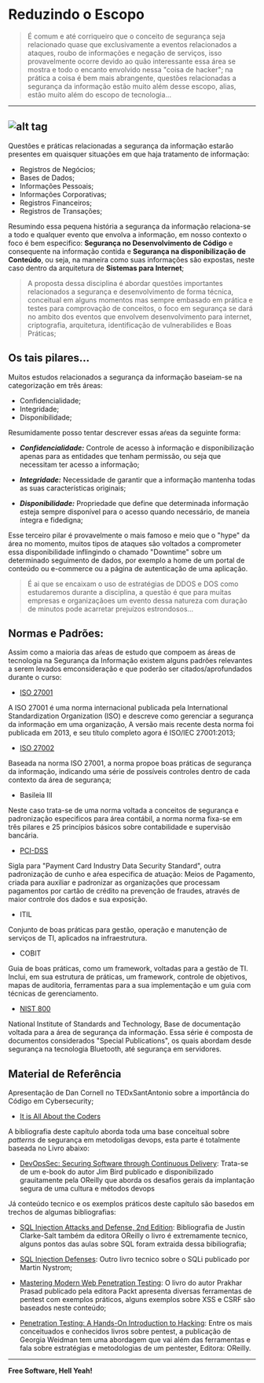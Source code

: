 # Reduzindo o Escopo

> É comum e até corriqueiro que o conceito de segurança seja relacionado quase que exclusivamente a eventos relacionados a ataques, roubo de informações e negação de serviços, isso provavelmente ocorre devido ao quão interessante essa área se mostra e todo o encanto envolvido nessa "coisa de hacker"; na prática a coisa é bem mais abrangente, questões relacionadas a segurança da informação estão muito além desse escopo, alias, estão muito além do escopo de tecnologia...

---
![alt tag](https://github.com/fiapsecdevops/classroom/raw/master/content/pexels/uji8nqd.jpg)
---

Questões e práticas relacionadas a segurança da informação estarão presentes em quaisquer situações em que haja tratamento de informação:

- Registros de Negócios;
- Bases de Dados;
- Informações Pessoais;
- Informações Corporativas;
- Registros Financeiros;
- Registros de Transações;

Resumindo essa pequena história a segurança da informação relaciona-se a todo e qualquer evento que envolva a informação, em nosso contexto o foco é bem especifico: **Segurança no Desenvolvimento de Código** e consequente  na informação contida e **Segurança na disponibilização de Conteúdo**, ou seja, na maneira como suas informações são expostas, neste caso dentro da arquitetura de **Sistemas para Internet**;

> A proposta dessa disciplina é abordar questões importantes relacionados a segurança e desenvolvimento de forma técnica, conceitual em alguns momentos mas sempre embasado em prática e testes para comprovação de conceitos, o foco em segurança se dará no ambito dos eventos que envolvem desenvolvimento para internet, criptografia, arquitetura, identificação de vulnerabilides e Boas Práticas;

## Os tais pilares...

Muitos estudos relacionados a segurança da informação baseiam-se na categorização em três áreas: 

- Confidencialidade;
- Integridade;
- Disponibilidade;

Resumidamente posso tentar descrever essas aŕeas da seguinte forma:

- ***Confidencialidade:*** Controle de acesso à informação e disponibilização apenas para as entidades que tenham permissão, ou seja que necessitam ter acesso a informação;

- ***Integridade:*** Necessidade de garantir que a informação mantenha todas as suas características originais; 

- ***Disponibilidade:*** Propriedade que define que determinada informação esteja sempre disponível para o acesso quando necessário, de maneia íntegra e fidedigna; 

Esse terceiro pilar é provavelmente o mais famoso e meio que o "hype" da área no momento, muitos tipos de ataques são voltados a comprometer essa disponibilidade inflingindo o chamado "Downtime" sobre um determinado seguimento de dados, por exemplo a home de um portal de conteúdo ou e-commerce ou a página de autenticação de uma aplicação. 

> É ai que se encaixam o uso de estratégias de DDOS e DOS como estudaremos durante a disciplina, a questão é que para muitas empresas e organizaçãoes um evento dessa natureza com duração de minutos pode acarretar prejuízos estrondosos...

## Normas e Padrões:

Assim como a maioria das aŕeas de estudo que compoem as áreas de tecnologia na Segurança da Informação existem alguns padrões relevantes a serem levados emconsideração e que poderão ser citados/aprofundados durante o curso:

- [ISO 27001](http://www.iso.org/iso/home/store/catalogue_tc/catalogue_detail.htm?csnumber=54534)

A ISO 27001 é uma norma internacional publicada pela International Standardization Organization (ISO) e descreve como gerenciar a segurança da informação em uma organização, A versão mais recente desta norma foi publicada em 2013, e seu título completo agora é ISO/IEC 27001:2013;

- [ISO 27002](http://www.iso.org/iso/home/store/catalogue_tc/catalogue_detail.htm?csnumber=54533)

Baseada na norma ISO 27001, a norma propoe boas práticas de segurança da informação, indicando uma série de possíveis controles dentro de cada contexto da área de segurança;

- Basileia III

Neste caso trata-se de uma norma voltada a conceitos de segurança e padronização especificos para área contábil, a norma norma fixa-se em três pilares e 25 princípios básicos sobre contabilidade e supervisão bancária. 

- [PCI-DSS](https://www.pcisecuritystandards.org/document_library?category=saqs)

Sigla para "Payment Card Industry Data Security Standard", outra padronização de cunho e aŕea especifica de atuação: Meios de Pagamento, criada para auxiliar e padronizar as organizações que processam pagamentos por cartão de crédito na prevenção de fraudes, através de maior controle dos dados e sua exposição.

- ITIL

Conjunto de boas práticas para gestão, operação e manutenção de serviços de TI, aplicados na infraestrutura.

- COBIT

Guia de boas práticas, como um framework, voltadas para a gestão de TI. Inclui, em sua estrutura de práticas, um framework, controle de objetivos, mapas de auditoria, ferramentas para a sua implementação e um guia com técnicas de gerenciamento.

- [NIST 800](http://csrc.nist.gov/publications/PubsSPs.html)

National Institute of Standards and Technology, Base de documentação voltada para a área de segurança da informação. Essa série é composta de documentos considerados "Special Publications", os quais abordam desde segurança na tecnologia Bluetooth, até segurança em servidores.

## Material de Referência

Apresentação de Dan Cornell no TEDxSantAntonio sobre a importância do Código em Cybersecurity;

* [It is All About the Coders](https://www.youtube.com/embed/fi44mL7mcq0)

A bibliografia deste capítulo aborda toda uma base conceitual sobre _patterns_ de segurança em metodoligas devops, esta parte é totalmente baseada no Livro abaixo:

* [DevOpsSec: Securing Software through Continuous Delivery](http://www.oreilly.com/webops-perf/free/devopssec.csp): Trata-se de um e-book do autor Jim Bird publicado e disponibilizado grauitamente pela OReilly que aborda os desafios gerais da implantação segura de uma cultura e métodos devops

Já conteúdo tecnico e os exemplos práticos deste capítulo são basedos em trechos de algumas bibliografias:

* [SQL Injection Attacks and Defense, 2nd Edition](http://shop.oreilly.com/product/9781597499637.do): Bibliografia de Justin Clarke-Salt também da editora OReilly o livro é extremamente tecnico, alguns pontos das aulas sobre SQL foram extraida dessa bibiliografia;

* [SQL Injection Defenses](http://shop.oreilly.com/product/9780596529642.do): Outro livro tecnico sobre o SQLi publicado por Martin Nystrom;

* [Mastering Modern Web Penetration Testing](https://www.packtpub.com/networking-and-servers/mastering-modern-web-penetration-testing): O livro do autor Prakhar Prasad publicado pela editora Packt apresenta diversas ferramentas de pentest com exemplos práticos, alguns exemplos sobre XSS e CSRF são baseados neste conteúdo;

* [Penetration Testing: A Hands-On Introduction to Hacking](http://shop.oreilly.com/product/9781593275648.do): Entre os mais conceituados e conhecidos livros sobre pentest, a publicação de Georgia Weidman tem uma abordagem que vai além das ferramentas e fala sobre estratégias e metodologias de um pentester, Editora: OReilly.

---

**Free Software, Hell Yeah!**
